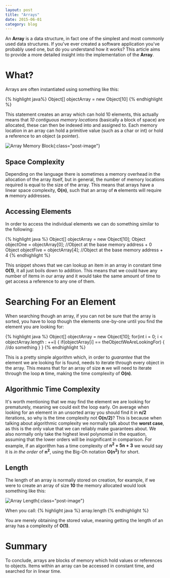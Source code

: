 ```yaml
---
layout: post
title: "Arrays"
date: 2015-06-01
category: blog
---
```


An **Array** is a data structure, in fact one of the simplest and most commonly used data structures.
If you've ever created a software application you've probably used one, but do you understand how it works?
This article aims to provide a more detailed insight into the implementation of the **Array**.

What?
==================

Arrays are often instantiated using something like this:

{% highlight java%}
Object[] objectArray = new Object[10]
{% endhighlight %}

This statement creates an array which can hold 10 elements, this actually means that *10 contiguous memory
locations* (basically a block of space) are allocated, these can then be indexed into and assigned to. Each memory
location in an array can hold a primitive value (such as a char or int) or hold a reference to an object (a pointer).

![Array Memory Block]({{site.url}}/images/posts/array.png){:class="post-image"}

Space Complexity
------

Depending on the language there is sometimes a memory overhead in the allocation of the array itself,
but in general, the number of memory locations required is equal to the size of the array.
This means that arrays have a linear space complexity, **O(n)**, such that an array of **n** elements
will require **n** memory addresses.

Accessing Elements
------

In order to access the individual elements we can do something similar to the following:

{% highlight java %}
Object[] objectArray = new Object[10];
Object objectOne = objectArray[0]; //Object at the base memory address + 0
Object objectFive = objectArray[4]; //Object at the base memory address + 4
{% endhighlight %}

This snippet shows that we can lookup an item in an array in constant time **O(1)**, it all just boils down to 
addition. This means that we could have any number of items in our array and it would take the same amount of time to
get access a reference to any one of them.

Searching For an Element
==================
    
When searching though an array, if you can not be sure that the array is sorted, you have to loop though the elements
 one-by-one until you find the element you are looking for:
 
{% highlight java %}
Object[] objectArray = new Object[10];
for(int i = 0; i < objectArray.length : ++i) {
    if(objectArray[i] == theObjectWeAreLookingFor) {
        //do something
    }
}
{% endhighlight %}

This is a pretty simple algorithm which, in order to *guarantee* that the element we are looking for is found, 
needs to iterate through every object in the array. This means that for an array of size **n** we will need to 
iterate through the loop **n** time, making the time complexity of **O(n)**.

Algorithmic Time Complexity
------

It's worth mentioning that we may find the element we are looking for prematurely, meaning we could exit the loop early.
On average when looking for an element in an unsorted array you should find it in **n/2** iterations, so why is the 
time complexity not **O(n/2)**?
This is because when talking about algorithmic complexity we normally talk about the **worst case**, as this is the 
only value that we can reliably make guarantees about. We also normally only take the highest level polynomial in the
 equation, assuming that the lower 
orders will be insignificant in comparison. For example, if an algorithm has a time complexity of **n<sup>2</sup> + 
5n + 3** we would say it is *in the order* of **n<sup>2</sup>**, using the Big-Oh notation **O(n<sup>2</sup>)** for 
short.

Length
------

The length of an array is normally stored on creation, for example,
if we were to create an array of size **10** the memory allocated would look something like this:


![Array Length]({{site.url}}/images/posts/Array2.png){:class="post-image"}

When you call:
{% highlight java %}
array.length
{% endhighlight %}

You are merely obtaining the stored value, meaning getting the length of an array has a complexity of **O(1)**.

Summary
==================

To conclude, arrays are blocks of memory which hold values or references to objects. Items within an array can be accessed in
constant time, and searched for in linear time.